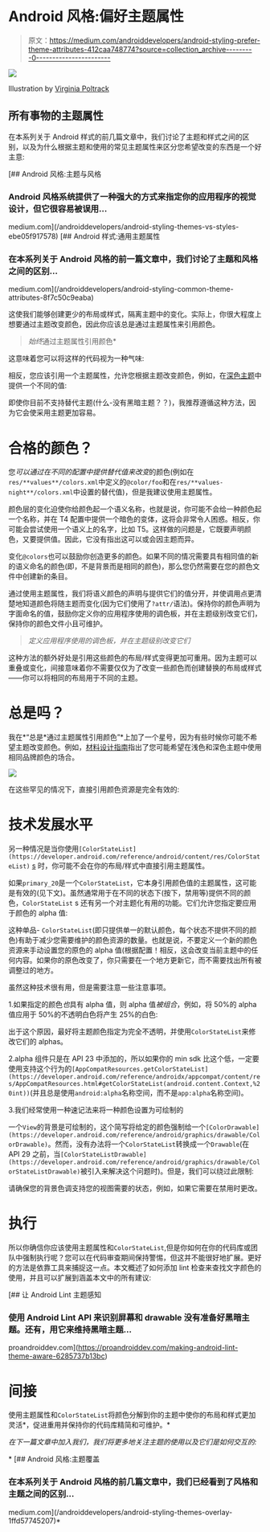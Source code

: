 # Android 风格:偏好主题属性

> 原文：<https://medium.com/androiddevelopers/android-styling-prefer-theme-attributes-412caa748774?source=collection_archive---------0----------------------->

![](img/0794f6a350f1423438d82a81e381d297.png)

Illustration by [Virginia Poltrack](https://twitter.com/VPoltrack)

## 所有事物的主题属性

在本系列关于 Android 样式的前几篇文章中，我们讨论了主题和样式之间的区别，以及为什么根据主题和使用的常见主题属性来区分您希望改变的东西是一个好主意:

[](/androiddevelopers/android-styling-themes-vs-styles-ebe05f917578) [## Android 风格:主题与风格

### Android 风格系统提供了一种强大的方式来指定你的应用程序的视觉设计，但它很容易被误用…

medium.com](/androiddevelopers/android-styling-themes-vs-styles-ebe05f917578) [](/androiddevelopers/android-styling-common-theme-attributes-8f7c50c9eaba) [## Android 样式:通用主题属性

### 在本系列关于 Android 风格的前一篇文章中，我们讨论了主题和风格之间的区别…

medium.com](/androiddevelopers/android-styling-common-theme-attributes-8f7c50c9eaba) 

这使我们能够创建更少的布局或样式，隔离主题中的变化。实际上，你很大程度上想要通过主题改变颜色，因此你应该总是通过主题属性来引用颜色。

> *始终*通过主题属性引用颜色*

这意味着您可以将这样的代码视为一种气味:

相反，您应该引用一个主题属性，允许您根据主题改变颜色，例如，在[深色主题](https://developer.android.com/guide/topics/ui/look-and-feel/darktheme)中提供一个不同的值:

即使你目前不支持替代主题(什么-没有黑暗主题？？)，我推荐遵循这种方法，因为它会使采用主题更加容易。

# 合格的颜色？

您*可以通过在不同的配置中提供替代值来改变*的颜色(例如在`res/**values**/colors.xml`中定义的`@color/foo`和在`res/**values-night**/colors.xml`中设置的替代值)，但是我建议使用主题属性。

颜色层的变化迫使你给颜色起一个语义名称，也就是说，你可能不会给一种颜色起一个名称，并在 T4 配置中提供一个暗色的变体，这将会非常令人困惑。相反，你可能会尝试使用一个语义上的名字，比如 T5。这样做的问题是，它既要声明颜色，又要提供值。因此，它没有指出这可以或会因主题而异。

变化`@colors`也可以鼓励你创造更多的颜色。如果不同的情况需要具有相同值的新的语义命名的颜色(即，不是背景而是相同的颜色)，那么您仍然需要在您的颜色文件中创建新的条目。

通过使用主题属性，我们将语义颜色的声明与提供它们的值分开，并使调用点更清楚地知道颜色将随主题而变化(因为它们使用了`?attr/`语法)。保持你的颜色声明为字面命名的值，鼓励你定义你的应用程序使用的调色板，并在主题级别改变它们，保持你的颜色文件小且可维护。

> *定义应用程序使用的调色板，并在主题级别改变它们*

这种方法的额外好处是引用这些颜色的布局/样式变得更加可重用。因为主题可以重叠或变化，间接意味着你不需要仅仅为了改变一些颜色而创建替换的布局或样式——你可以将相同的布局用于不同的主题。

# 总是吗？

我在*“总是*通过主题属性引用颜色”*上加了一个星号，因为有些时候你可能不希望主题改变颜色。例如，[材料设计指南](https://material.io/design/color/dark-theme.html#ui-application)指出了您可能希望在浅色和深色主题中使用相同品牌颜色的场合。

![](img/ca1df2039e9213a84ca9d0340a4ef941.png)

在这些罕见的情况下，直接引用颜色资源是完全有效的:

# 技术发展水平

另一种情况是当你使用`[ColorStateList](https://developer.android.com/reference/android/content/res/ColorStateList)` [s](https://developer.android.com/reference/android/content/res/ColorStateList) 时，你可能不会在你的布局/样式中直接引用主题属性。

如果`primary_20`是一个`ColorStateList`，它本身引用颜色值的主题属性，这可能是有效的(见下文)。虽然通常用于在不同的状态下(按下，禁用等)提供不同的颜色，`ColorStateList` s 还有另一个对主题化有用的功能。它们允许您指定要应用于颜色的 alpha 值:

这种单品- `ColorStateList`(即只提供单一的默认颜色，每个状态不提供不同的颜色)有助于减少您需要维护的颜色资源的数量。也就是说，不要定义一个新的颜色资源来手动设置您的原色的 alpha 值(根据配置！相反，这会改变当前主题中的任何内容。如果你的原色改变了，你只需要在一个地方更新它，而不需要找出所有被调整过的地方。

虽然这种技术很有用，但是需要注意一些注意事项。

1.如果指定的颜色*也*具有 alpha 值，则 alpha 值*被组合*，例如，将 50%的 alpha 值应用于 50%的不透明白色将产生 25%的白色:

出于这个原因，最好将主题颜色指定为完全不透明，并使用`ColorStateList`来修改它们的 alphas。

2.alpha 组件只是在 API 23 中添加的，所以如果你的 min sdk 比这个低，一定要使用支持这个行为的`[AppCompatResources.getColorStateList](https://developer.android.com/reference/androidx/appcompat/content/res/AppCompatResources.html#getColorStateList(android.content.Context,%20int))`(并且总是使用`android:alpha`名称空间，而不是`app:alpha`名称空间)。

3.我们经常使用一种速记法来将一种颜色设置为可绘制的

一个`View`的背景是可绘制的，这个简写将给定的颜色强制给一个`[ColorDrawable](https://developer.android.com/reference/android/graphics/drawable/ColorDrawable)`。然而，没有办法将一个`ColorStateList`转换成一个`Drawable`(在 API 29 之前，当`[ColorStateListDrawable](https://developer.android.com/reference/android/graphics/drawable/ColorStateListDrawable)`被引入来解决这个问题时)。但是，我们可以绕过此限制:

请确保您的背景色调支持您的视图需要的状态，例如，如果它需要在禁用时更改。

# 执行

所以你确信你应该使用主题属性和`ColorStateList`,但是你如何在你的代码库或团队中强制执行呢？您可以在代码审查期间保持警惕，但这并不能很好地扩展。更好的方法是依靠工具来捕捉这一点。本文概述了如何添加 lint 检查来查找文字颜色的使用，并且可以扩展到涵盖本文中的所有建议:

[](https://proandroiddev.com/making-android-lint-theme-aware-6285737b13bc) [## 让 Android Lint 主题感知

### 使用 Android Lint API 来识别屏幕和 drawable 没有准备好黑暗主题。还有，用它来维持黑暗主题…

proandroiddev.com](https://proandroiddev.com/making-android-lint-theme-aware-6285737b13bc) 

# 间接

使用主题属性和`ColorStateList`将颜色分解到你的主题中使你的布局和样式更加灵活*，促进重用并保持你的代码库精简和可维护。*

*在下一篇文章中加入我们，我们将更多地关注主题的使用以及它们是如何交互的:*

*[](/androiddevelopers/android-styling-themes-overlay-1ffd57745207) [## Android 风格:主题覆盖

### 在本系列关于 Android 风格的前几篇文章中，我们已经看到了风格和主题之间的区别…

medium.com](/androiddevelopers/android-styling-themes-overlay-1ffd57745207)*